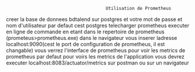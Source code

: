                                           Utilisation de Prometheus

creer la base de donnees bdtalend sur postgres et votre mot de passe et nom d'utilisateur par defaut cest postgres
telecharger prometheus executer en ligne de commande en etant dans le repertoire de prometheus (prometeus>prometheus.exe) 
dans le navigateur vous inserer ladresse localhost:9090(cest le port de configuration de prometheus, il est changable) 
vous verrez l'interface de prometheus pour voir les metrics de prometheus par defaut
pour voirs les metrics de l'application vous devrez executer localhost:8083/actuator/metrics sur postman ou sur un navigateur
